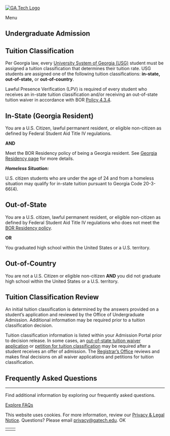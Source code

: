 [![GA Tech Logo](https://admission.gatech.edu/images/gt-logo-oneline-white.svg)](https://admission.gatech.edu/)

Menu

## Undergraduate Admission

## Tuition Classification

Per Georgia law, every [University System of Georgia (USG)](https://www.usg.edu/policymanual/section4/C329/) student must be assigned a tuition classification that determines their tuition rate. USG students are assigned one of the following tuition classifications: **in-state, out-of-state,** or **out-of-country**.

Lawful Presence Verification (LPV) is required of every student who receives an in-state tuition classification and/or receiving an out-of-state tuition waiver in accordance with BOR [Policy 4.3.4](https://www.usg.edu/policymanual/section4/C329/).

## In-State (Georgia Resident)

You are a U.S. Citizen, lawful permanent resident, or eligible non-citizen as defined by Federal Student Aid Title IV regulations.


**AND**

Meet the BOR Residency policy of being a Georgia resident. See [Georgia Residency page](https://admission.gatech.edu/tuition-classification/georgia-residency) for more details.

**_Homeless Situation:_**

U.S. citizen students who are under the age of 24 and from a homeless situation may qualify for in-state tuition pursuant to Georgia Code 20-3-66(4).

## Out-of-State

You are a U.S. citizen, lawful permanent resident, or eligible non-citizen as defined by Federal Student Aid Title IV regulations who does not meet the [BOR Residency policy](https://www.usg.edu/policymanual/section4/C329/).

**OR**

You graduated high school within the United States or a U.S. territory.

## Out-of-Country

You are not a U.S. Citizen or eligible non-citizen **AND** you did not graduate high school within the United States or a U.S. territory.

## Tuition Classification Review

An initial tuition classification is determined by the answers provided on a student’s application and reviewed by the Office of Undergraduate Admission. Additional information may be required prior to a tuition classification decision.

Tuition classification information is listed within your Admission Portal prior to decision release. In some cases, an [out-of-state tuition waiver application](https://catalog.gatech.edu/financial/assistance/ugrad/out-of-state-waiver/) or [petition for tuition classification](https://registrar.gatech.edu/info/petition-tuition-classification) may be required after a student receives an offer of admission. The [Registrar’s Office](https://registrar.gatech.edu/) reviews and makes final decisions on all waiver applications and petitions for tuition classification.

## Frequently Asked Questions

* * *

Find additional information by exploring our frequently asked questions.

[Explore FAQs](https://admission.gatech.edu/tuition-classification/faq)

This website uses cookies. For more information, review our [Privacy & Legal Notice](https://www.gatech.edu/privacy). Questions? Please email [privacy@gatech.edu](mailto:privacy@gatech.edu).
OK

|     |     |
| --- | --- |
|  |  |